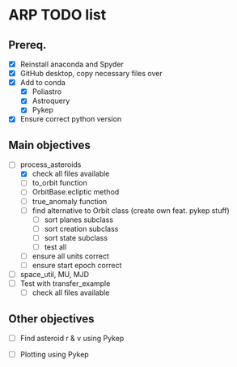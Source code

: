 # ARP TODO list

## Prereq.
- [X] Reinstall anaconda and Spyder
- [X] GitHub desktop, copy necessary files over
- [X] Add to conda
  - [X] Poliastro
  - [X] Astroquery
  - [X] Pykep
- [X] Ensure correct python version

## Main objectives
- [ ] process_asteroids
  - [X] check all files available
  - [ ] to_orbit function
  - [ ] OrbitBase.ecliptic method
  - [ ] true_anomaly function
  - [ ] find alternative to Orbit class (create own feat. pykep stuff)
      - [ ] sort planes subclass
      - [ ] sort creation subclass
      - [ ] sort state subclass
      - [ ] test all
  - [ ] ensure all units correct
  - [ ] ensure start epoch correct
- [ ] space_util, MU, MJD
- [ ] Test with transfer_example
  - [ ] check all files available

## Other objectives
- [ ] Find asteroid r & v using Pykep
- [ ] Plotting using Pykep

